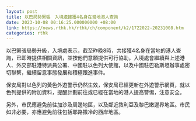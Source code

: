 ```yaml
---
layout: post
title: 以巴局勢緊張　入境處接獲4名身在當地港人查詢
date: 2023-10-08 00:16:25.000000000 +08:00
link: https://news.rthk.hk/rthk/ch/component/k2/1722022-20231008.htm
categories: rthk
---
```


以巴緊張局勢升級，入境處表示，截至昨晚8時，共接獲4名身在當地的港人查詢，已即時提供相關資訊，並按他們意願提供可行協助，入境處會繼續與上述港人、外交部駐港特派員公署、中國駐以色列大使館，以及中國駐巴勒斯坦辦事處密切聯繫，繼續留意事態發展和積極跟進事件。 

保安局對以色列的黃色外遊警示仍然生效，保安局已經更新在外遊警示網頁，就以色列提供的附加資料，提醒計劃前往或已經在當地的港人提高警惕，注意安全。

另外，市民應避免前往加沙及周邊地區，以及鄰近敘利亞及黎巴嫩邊界地區。市民如非必要，亦應避免前往包括耶路撒冷的西岸地區。
